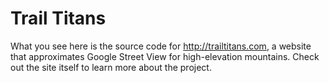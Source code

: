 # Trail Titans

What you see here is the source code for http://trailtitans.com, a website that approximates Google Street View for high-elevation mountains. Check out the site itself to learn more about the project.
